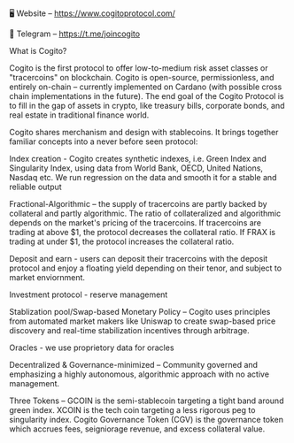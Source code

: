 🖥 Website – https://www.cogitoprotocol.com/

📲 Telegram – https://t.me/joincogito

What is Cogito?

Cogito is the first protocol to offer low-to-medium risk asset classes or "tracercoins" on blockchain. Cogito is open-source, permissionless, and entirely on-chain – currently implemented on Cardano (with possible cross chain implementations in the future). The end goal of the Cogito Protocol is to fill in the gap of assets in crypto, like treasury bills, corporate bonds, and real estate in traditional finance world. 

Cogito shares merchanism and design with stablecoins. It brings together familiar concepts into a never before seen protocol:

Index creation - Cogito creates synthetic indexes, i.e. Green Index and Singularity Index, using data from World Bank, OECD, United Nations, Nasdaq etc. We run regression on the data and smooth it for a stable and reliable output 

Fractional-Algorithmic – the supply of tracercoins are partly backed by collateral and partly algorithmic. The ratio of collateralized and algorithmic depends on the market's pricing of the tracercoins. If tracercoins are trading at above $1, the protocol decreases the collateral ratio. If FRAX is trading at under $1, the protocol increases the collateral ratio.

Deposit and earn - users can deposit their tracercoins with the deposit protocol and enjoy a floating yield depending on their tenor, and subject to market enviornment.

Investment protocol - reserve management

Stablization pool/Swap-based Monetary Policy – Cogito uses principles from automated market makers like Uniswap to create swap-based price discovery and real-time stabilization incentives through arbitrage.

Oracles - we use proprietory data for oracles

Decentralized & Governance-minimized – Community governed and emphasizing a highly autonomous, algorithmic approach with no active management.

Three Tokens – GCOIN is the semi-stablecoin targeting a tight band around green index. XCOIN is the tech coin targeting a less rigorous peg to singularity index. Cogito Governance Token (CGV) is the governance token which accrues fees, seigniorage revenue, and excess collateral value.
